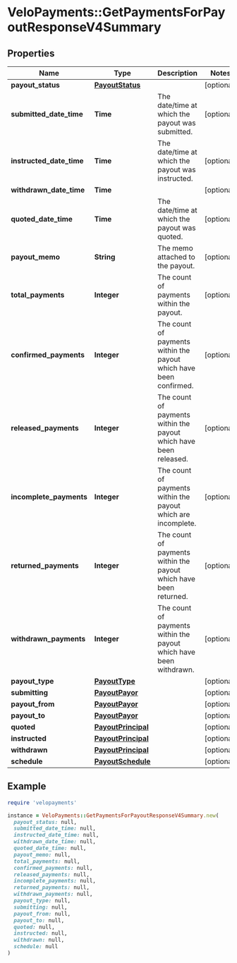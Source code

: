 # VeloPayments::GetPaymentsForPayoutResponseV4Summary

## Properties

| Name | Type | Description | Notes |
| ---- | ---- | ----------- | ----- |
| **payout_status** | [**PayoutStatus**](PayoutStatus.md) |  | [optional] |
| **submitted_date_time** | **Time** | The date/time at which the payout was submitted. | [optional] |
| **instructed_date_time** | **Time** | The date/time at which the payout was instructed. | [optional] |
| **withdrawn_date_time** | **Time** |  | [optional] |
| **quoted_date_time** | **Time** | The date/time at which the payout was quoted. | [optional] |
| **payout_memo** | **String** | The memo attached to the payout. | [optional] |
| **total_payments** | **Integer** | The count of payments within the payout. | [optional] |
| **confirmed_payments** | **Integer** | The count of payments within the payout which have been confirmed. | [optional] |
| **released_payments** | **Integer** | The count of payments within the payout which have been released. | [optional] |
| **incomplete_payments** | **Integer** | The count of payments within the payout which are incomplete. | [optional] |
| **returned_payments** | **Integer** | The count of payments within the payout which have been returned. | [optional] |
| **withdrawn_payments** | **Integer** | The count of payments within the payout which have been withdrawn. | [optional] |
| **payout_type** | [**PayoutType**](PayoutType.md) |  | [optional] |
| **submitting** | [**PayoutPayor**](PayoutPayor.md) |  | [optional] |
| **payout_from** | [**PayoutPayor**](PayoutPayor.md) |  | [optional] |
| **payout_to** | [**PayoutPayor**](PayoutPayor.md) |  | [optional] |
| **quoted** | [**PayoutPrincipal**](PayoutPrincipal.md) |  | [optional] |
| **instructed** | [**PayoutPrincipal**](PayoutPrincipal.md) |  | [optional] |
| **withdrawn** | [**PayoutPrincipal**](PayoutPrincipal.md) |  | [optional] |
| **schedule** | [**PayoutSchedule**](PayoutSchedule.md) |  | [optional] |

## Example

```ruby
require 'velopayments'

instance = VeloPayments::GetPaymentsForPayoutResponseV4Summary.new(
  payout_status: null,
  submitted_date_time: null,
  instructed_date_time: null,
  withdrawn_date_time: null,
  quoted_date_time: null,
  payout_memo: null,
  total_payments: null,
  confirmed_payments: null,
  released_payments: null,
  incomplete_payments: null,
  returned_payments: null,
  withdrawn_payments: null,
  payout_type: null,
  submitting: null,
  payout_from: null,
  payout_to: null,
  quoted: null,
  instructed: null,
  withdrawn: null,
  schedule: null
)
```

